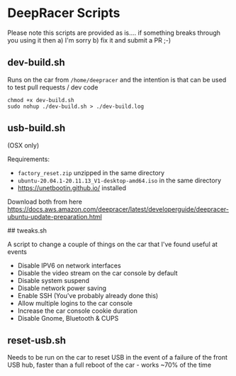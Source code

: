 # DeepRacer Scripts

Please note this scripts are provided as is.... if something breaks through you using it then a) I'm sorry b) fix it and submit a PR ;-)

## dev-build.sh

Runs on the car from `/home/deepracer` and the intention is that can be used to test pull requests / dev code

    chmod +x dev-build.sh
    sudo nohup ./dev-build.sh > ./dev-build.log

## usb-build.sh

(OSX only)

Requirements:
* `factory_reset.zip` unzipped in the same directory
* `ubuntu-20.04.1-20.11.13_V1-desktop-amd64.iso` in the same directory
* https://unetbootin.github.io/ installed

Download both from here https://docs.aws.amazon.com/deepracer/latest/developerguide/deepracer-ubuntu-update-preparation.html

## tweaks.sh

A script to change a couple of things on the car that I've found useful at events

* Disable IPV6 on network interfaces
* Disable the video stream on the car console by default
* Disable system suspend
* Disable network power saving
* Enable SSH (You've probably already done this)
* Allow multiple logins to the car console
* Increase the car console cookie duration
* Disable Gnome, Bluetooth & CUPS

## reset-usb.sh

Needs to be run on the car to reset USB in the event of a failure of the front USB hub, faster than a full reboot of the car - works ~70% of the time